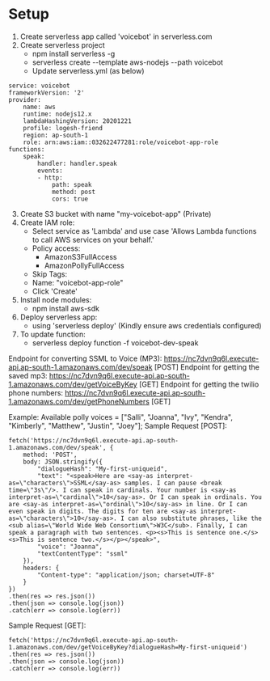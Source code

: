 # Setup
1. Create serverless app called 'voicebot' in serverless.com
2. Create serverless project
    - npm install serverless -g
    - serverless create --template aws-nodejs --path voicebot
    - Update serverless.yml (as below)
```
service: voicebot
frameworkVersion: '2'
provider:
    name: aws
    runtime: nodejs12.x
    lambdaHashingVersion: 20201221
    profile: logesh-friend
    region: ap-south-1
    role: arn:aws:iam::032622477281:role/voicebot-app-role
functions:
    speak:
        handler: handler.speak
        events:
        - http:
            path: speak
            method: post
            cors: true
```
3. Create S3 bucket with name "my-voicebot-app" (Private)
4. Create IAM role:
    - Select service as 'Lambda' and use case 'Allows Lambda functions to call AWS services on your behalf.'
    - Policy access:
        - AmazonS3FullAccess
        - AmazonPollyFullAccess
    - Skip Tags:
    - Name: "voicebot-app-role"
    - Click 'Create'
5. Install node modules:
    - npm install aws-sdk
6. Deploy serverless app:
    - using 'serverless deploy' (Kindly ensure aws credentials configured)
6. To update function:
    - serverless deploy function -f voicebot-dev-speak


Endpoint for converting SSML to Voice (MP3): https://nc7dvn9q6l.execute-api.ap-south-1.amazonaws.com/dev/speak [POST]
Endpoint for getting the saved mp3: https://nc7dvn9q6l.execute-api.ap-south-1.amazonaws.com/dev/getVoiceByKey [GET]
Endpoint for getting the twilio phone numbers: https://nc7dvn9q6l.execute-api.ap-south-1.amazonaws.com/dev/getPhoneNumbers [GET]

Example:
Available polly voices = ["Salli", "Joanna", "Ivy",  "Kendra", "Kimberly", "Matthew", "Justin", "Joey"];
Sample Request [POST]:
```
fetch('https://nc7dvn9q6l.execute-api.ap-south-1.amazonaws.com/dev/speak', {
    method: 'POST',
    body: JSON.stringify({
        "dialogueHash": "My-first-uniqueid",
        "text": "<speak>Here are <say-as interpret-as=\"characters\">SSML</say-as> samples. I can pause <break time=\"3s\"/>. I can speak in cardinals. Your number is <say-as interpret-as=\"cardinal\">10</say-as>. Or I can speak in ordinals. You are <say-as interpret-as=\"ordinal\">10</say-as> in line. Or I can even speak in digits. The digits for ten are <say-as interpret-as=\"characters\">10</say-as>. I can also substitute phrases, like the <sub alias=\"World Wide Web Consortium\">W3C</sub>. Finally, I can speak a paragraph with two sentences. <p><s>This is sentence one.</s><s>This is sentence two.</s></p></speak>",
        "voice": "Joanna",
        "textContentType": "ssml"
    }),
    headers: {
        "Content-type": "application/json; charset=UTF-8"
    }
})
.then(res => res.json())
.then(json => console.log(json))
.catch(err => console.log(err))
```
Sample Request [GET]:
```
fetch('https://nc7dvn9q6l.execute-api.ap-south-1.amazonaws.com/dev/getVoiceByKey?dialogueHash=My-first-uniqueid')
.then(res => res.json())
.then(json => console.log(json))
.catch(err => console.log(err))
```
